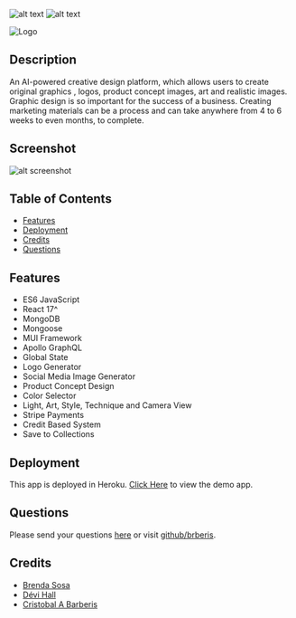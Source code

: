 [comment]: <> (This readme was created by Nodinq Readme Generator)
![alt text](https://img.shields.io/badge/License-GPLv2-brightgreen)
![alt text](https://img.shields.io/badge/Ver.-1.0.0-blue)

![Logo](https://raw.githubusercontent.com/brberis/ai-dream-io/feature/readme/client/public/AI%20Dream.png)

## Description

An AI-powered creative design platform, which allows users to create original graphics , logos, product concept images, art and realistic images.
Graphic design is so important for the success of a business.
Creating marketing materials can be a process and can take anywhere from 4 to 6 weeks to even months, to complete.

## Screenshot

![alt screenshot](https://raw.githubusercontent.com/brberis/ai-dream-io/feature/readme/assets/images/web.png)

## Table of Contents

- [Features](#features)
- [Deployment](#deployment)
- [Credits](#credits)
- [Questions](#questions)

## Features

- ES6 JavaScript
- React 17^
- MongoDB
- Mongoose
- MUI Framework
- Apollo GraphQL
- Global State
- Logo Generator
- Social Media Image Generator
- Product Concept Design
- Color Selector
- Light, Art, Style, Technique and Camera View
- Stripe Payments
- Credit Based System
- Save to Collections

## Deployment

This app is deployed in Heroku.
[Click Here](https://boiling-sea-19359.herokuapp.com) to view the demo app.

## Questions

Please send your questions [here](mailto:cristobal@barberis.com?subject=[GitHub]%20Ai%20Dream) or visit [github/brberis](https://github.com/brberis).

## Credits

* [Brenda Sosa](https://github.com/brendasosa0721)
* [Dévi Hall](https://github.com/devihall)
* [Cristobal A Barberis](https://github.com/brberis)
